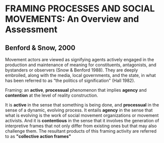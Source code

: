 # FRAMING PROCESSES AND SOCIAL MOVEMENTS: An Overview and Assessment
## Benford & Snow, 2000

Movement actors are viewed as signifying agents actively engaged in the production and maintenance of meaning for constituents, antagonists, and bystanders or observers (Snow & Benford 1988). They are deeply embroiled, along with the media, local governments, and the state, in what has been referred to as “the politics of signification" (Hall 1982).

Framing: an **active**, **processual** phenomenon that implies **agency** and **contention** at the level of reality construction. 

It is **active** in the sense that something is being done, and **processual** in the sense of a dynamic, evolving process. It entails **agency** in the sense that what is evolving is the work of social movement organizations or movement activists. And it is **contentious** in the sense that it involves the generation of interpretive frames that not only differ from existing ones but that may also challenge them. The resultant products of this framing activity are referred to as **"collective action frames"**


